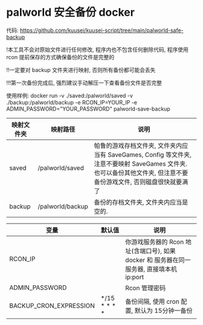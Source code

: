 # palworld 安全备份 docker

代码: https://github.com/kuusei/kuusei-script/tree/main/palworld-safe-backup

!本工具不会对原始文件进行任何修改, 程序内也不包含任何删除代码, 程序使用 rcon 提前保存的方式确保备份的文件是完整的

!!一定要对 backup 文件夹进行映射, 否则所有备份都可能会丢失

!!!第一次备份完成后, 强烈建议手动解压一下查看备份文件是否完整

使用样例:
docker run -v ./saved:/palworld/saved -v ./backup:/palworld/backup -e RCON_IP=YOUR_IP -e ADMIN_PASSWORD="YOUR_PASSWORD" palworld-save-backup

| 映射文件夹  | 映射路径             | 说明                                                                                                    |
|--------|------------------|-------------------------------------------------------------------------------------------------------|
| saved  | /palworld/saved  | 帕鲁的游戏存档文件夹, 文件夹内应当有 SaveGames, Config 等文件夹, 注意不要映射 SaveGames 文件夹. 也可以备份其他文件夹, 但注意不要备份游戏文件, 否则磁盘很快就要满了 |
| backup | /palworld/backup | 备份的存档文件夹, 文件夹内应当是空的.

| 变量                     | 默认值          | 说明                                                          |
|------------------------|--------------|-------------------------------------------------------------|
| RCON_IP                |              | 你游戏服务器的 Rcon 地址(含端口号), 如果 docker 和 服务器在同一服务器, 直接填本机 ip:port |
| ADMIN_PASSWORD         |              | Rcon 管理密码                                                   |
| BACKUP_CRON_EXPRESSION | */15 * * * * | 备份间隔, 使用 cron 配置, 默认为 15分钟一备份